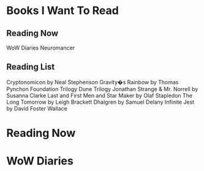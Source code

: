 # Books I Want To Read

## Reading Now

WoW Diaries
Neuromancer

## Reading List

Cryptonomicon by Neal Stephenson
Gravity�s Rainbow by Thomas Pynchon
Foundation Trilogy
Dune Trilogy
Jonathan Strange & Mr. Norrell by Susanna Clarke
Last and First Men and Star Maker by Olaf Stapledon
The Long Tomorrow by Leigh Brackett
Dhalgren by Samuel Delany
Infinite Jest by David Foster Wallace
# 
# Reading Now
# WoW Diaries